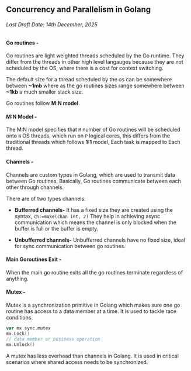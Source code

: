 ## Concurrency and Parallelism in Golang
###### Last Draft Date: 14th December, 2025

#### Go routines - 
Go routines are light weighted threads scheduled by the Go runtime. They differ from the threads in other high level langauges because they are not scheduled by the OS, where there is a cost for context switching.

The default size for a thread scheduled by the os can be somewhere between **~1mb** where as the go routines sizes range somewhere between **~1kb** a much smaller stack size.

Go routines follow **M:N model**.

#### M:N Model - 
The M:N model specifies that `M` number of Go routines will be scheduled onto `N` OS threads, which run on `P` logical cores, this differs from the traditional threads which follows **1:1** model, Each task is mapped to Each thread.


#### Channels - 
Channels are custom types in Golang, which are used to transmit data between Go routines. Basically, Go routines communicate between each other through channels.

There are of two types channels:
- **Bufferred channels-** It has a fixed size they are created using the syntax, `ch:=make(chan int, 2)` They help in achieving async communication which means the channel is only blocked when the buffer is full or the buffer is empty.

- **Unbufferred channels-** Unbufferred channels have no fixed size, ideal for sync communication between go routines.


#### Main Goroutines Exit - 
When the main go routine exits all the go routines terminate regardless of anything.


#### Mutex - 
Mutex is a synchronization primitive in Golang which makes sure one go routine has access to a data member at a time. It is used to tackle race conditions.

```go
var mx sync.mutex
mx.Lock()
// data member or business operation
mx.Unlock()
```
A mutex has less overhead than channels in Golang. It is used in critical scenarios where shared access needs to be synchronized.
